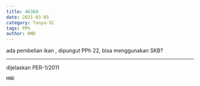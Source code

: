 ```yaml
---
title: 46368
date: 2021-03-05
category: Tanya-SC
tags: PPh
author: HND
---
```


ada pembelian ikan , dipungut PPh 22, bisa menggunakan SKB?

---

dijelaskan PER-1/2011

`HND`
